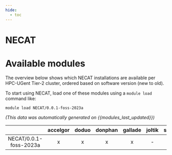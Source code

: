 ```yaml
---
hide:
  - toc
---
```


NECAT
=====

# Available modules


The overview below shows which NECAT installations are available per HPC-UGent Tier-2 cluster, ordered based on software version (new to old).

To start using NECAT, load one of these modules using a `module load` command like:

```shell
module load NECAT/0.0.1-foss-2023a
```

*(This data was automatically generated on {{modules_last_updated}})*  

| |accelgor|doduo|donphan|gallade|joltik|shinx|skitty|
| :---: | :---: | :---: | :---: | :---: | :---: | :---: | :---: |
|NECAT/0.0.1-foss-2023a|x|x|x|x|-|x|x|

